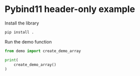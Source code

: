 # Pybind11 header-only example

Install the library
```bash
pip install .
```

Run the demo function
```python
from demo import create_demo_array

print(
    create_demo_array()
)
```
